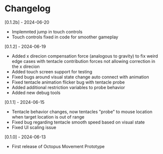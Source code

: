 # Changelog
[0.1.2b] - 2024-06-20

- Implemnted jump in touch controls
- Touch controls fixed in code for smoother gameplay


[0.1.2] - 2024-06-19
- Added x direcion compensation force (analogous to gravity) to fix weird edge cases with tentacle contribution forces not allowing correction in the x direcion
- Added touch screen support for testing
- Fixed bugs around visual state change auto connect with animation
- Fixed tentacle animation flicker bug with tentacle probe
- Added additional restriction variables to probe behavior
- Added new debug tools

[0.1.1] - 2024-06-15
- Tentacle behavior changes, now tentacles "probe" to mouse location when target location is out of range
- Fixed bug regarding tentacle smooth speed based on visual state
- Fixed UI scaling issue

[0.1.0] - 2024-06-13
- First release of Octopus Movement Prototype
